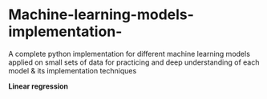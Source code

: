 # Machine-learning-models-implementation-
 A complete python implementation for different machine learning models applied on small sets of data for practicing and deep understanding of each model &amp; its implementation techniques

**Linear regression**
